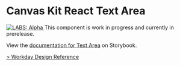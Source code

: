 # Canvas Kit React Text Area

<a href="https://github.com/Workday/canvas-kit/tree/master/modules/labs-react/README.md">
  <img src="https://img.shields.io/badge/LABS-alpha-orange" alt="LABS: Alpha" />
</a>  This component is work in progress and currently in prerelease.

View the
[documentation for Text Area](https://workday.github.io/canvas-kit/?path=/docs/labs-inputs-text-area-react--basic)
on Storybook.

[> Workday Design Reference](https://design.workday.com/components/areas/text-area)
